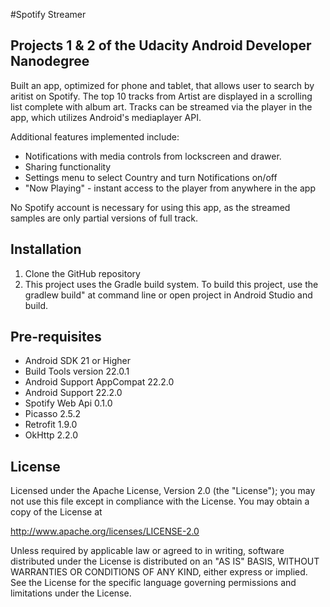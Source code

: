 #Spotify Streamer 
## Projects 1 & 2 of the Udacity Android Developer Nanodegree

Built an app, optimized for phone and tablet, that allows user to search by aritist on Spotify. The top 10 tracks from Artist are displayed in a scrolling list complete with album art. Tracks can be streamed via the player in the app, which utilizes Android's mediaplayer API.

Additional features implemented include:

* Notifications with media controls from lockscreen and drawer.
* Sharing functionality
* Settings menu to select Country and turn Notifications on/off
* "Now Playing" - instant access to the player from anywhere in the app

No Spotify account is necessary for using this app, as the streamed samples are only partial versions of full track.

Installation
------------
1. Clone the GitHub repository
2. This project uses the Gradle build system.  To build this project, use the gradlew build" at command line or open project in Android Studio and build.  

Pre-requisites
--------------
* Android SDK 21 or Higher
* Build Tools version 22.0.1
* Android Support AppCompat 22.2.0
* Android Support 22.2.0
* Spotify Web Api 0.1.0
* Picasso 2.5.2
* Retrofit 1.9.0
* OkHttp 2.2.0

License
-------
Licensed under the Apache License, Version 2.0 (the "License");
you may not use this file except in compliance with the License.
You may obtain a copy of the License at

http://www.apache.org/licenses/LICENSE-2.0

Unless required by applicable law or agreed to in writing, software
distributed under the License is distributed on an "AS IS" BASIS, WITHOUT
WARRANTIES OR CONDITIONS OF ANY KIND, either express or implied.  See the
License for the specific language governing permissions and limitations under
the License.
